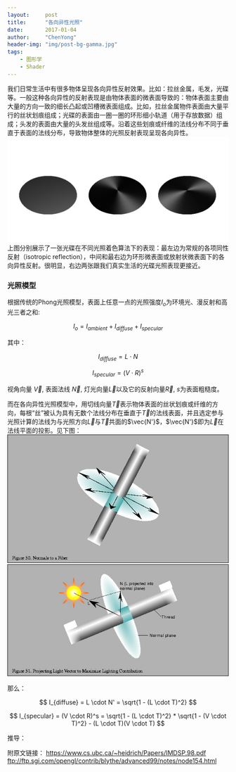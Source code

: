 ```yaml
---
layout:     post
title:      "各向异性光照"
date:       2017-01-04
author:     "ChenYong"
header-img: "img/post-bg-gamma.jpg"
tags:
    - 图形学
    - Shader
---
```


我们日常生活中有很多物体呈现各向异性反射效果。比如：拉丝金属，毛发，光碟等。一般这种各向异性的反射表现是由物体表面的微表面导致的：物体表面主要由大量的方向一致的细长凸起或凹槽微表面组成。比如，拉丝金属物件表面由大量平行的丝状划痕组成；光碟的表面由一圈一圈的环形细小轨道（用于存放数据）组成；头发的表面由大量的头发丝组成等。沿着这些划痕或纤维的法线分布不同于垂直于表面的法线分布，导致物体整体的光照反射表现呈现各向异性。
![这里写图片描述](/img/in-post/aniso/aniso1.jpg)
上图分别展示了一张光碟在不同光照着色算法下的表现：最左边为常规的各项同性反射（isotropic reflection），中间和最右边为环形微表面或放射状微表面下的各向异性反射。很明显，右边两张跟我们真实生活的光碟光照表现更接近。

### 光照模型
根据传统的Phong光照模型，表面上任意一点的光照强度$I_{o}$为环境光、漫反射和高光三者之和:

$$
	I_{o} = I_{ambient} + I_{diffuse} + I_{specular}
$$

其中：

$$
	I_{diffuse} = L \cdot N
$$

$$
	I_{specular} = (V \cdot R)^s
$$

视角向量 $\vec{V}$, 表面法线 $\vec{N}$, 灯光向量$\vec{L}$以及它的反射向量$\vec{R}$, $s$为表面粗糙度。

而在各向异性光照模型中，用切线向量$\vec{T}$表示物体表面的丝状划痕或纤维的方向，每根“丝”被认为具有无数个法线分布在垂直于$\vec{T}$的法线表面，并且选定参与光照计算的法线为与光照方向$\vec{L}$与$\vec{T}$共面的$\vec{N'}$，$\vec{N'}$即为$\vec{L}$在法线平面的投影。见下图：
![这里写图片描述](/img/in-post/aniso/aniso2.jpg)
![这里写图片描述](/img/in-post/aniso/aniso3.jpg)

那么：

$$
	I_{diffuse} = L \cdot N'  = \sqrt{1 - (L \cdot T)^2}
$$

$$
	I_{specular} = (V \cdot R)^s = \sqrt{1 - (L \cdot T)^2} * \sqrt{1 - (V \cdot T)^2} - (L \cdot T)(V \cdot T)
$$

推导：



附原文链接：
https://www.cs.ubc.ca/~heidrich/Papers/IMDSP.98.pdf
ftp://ftp.sgi.com/opengl/contrib/blythe/advanced99/notes/node154.html
